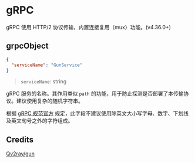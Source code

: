 # gRPC

gRPC 使用 HTTP/2 协议传输，内置连接复用（mux）功能。(v4.36.0+)

## grpcObject

```json
{
  "serviceName": "GunService"
}
```

> `serviceName`: string

gRPC 服务的名称。其作用类似 `path` 的功能，用于防止探测是否部署了本传输协议。建议使用复杂的随机字符串。

根据 [gRPC 规范官方](https://github.com/grpc/grpc/blob/master/doc/PROTOCOL-HTTP2.md#appendix-a---grpc-for-protobuf) 规定，此字段不建议使用除英文大小写字母、数字、下划线及英文句号之外的字符组成。

## Credits

[Qv2ray/gun](https://github.com/Qv2ray/gun)
